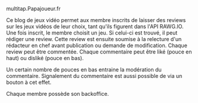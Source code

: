 multitap.Papajoueur.fr

Ce blog de jeux vidéo permet aux membre inscrits de laisser des reviews sur les jeux vidéos de leur choix, tant qu'ils figurent dans l'API RAWG.IO.
Une fois inscrit, le membre choisit un jeu. Si celui-ci est trouvé, il peut rédiger une review. 
Cette review est ensuite soumise à la relecture d'un rédacteur en chef avant publication ou demande de modification.
Chaque review peut être commentée.
Chaque commentaire peut être liké (pouce en haut) ou disliké (pouce en bas).

Un certain nombre de pouces en bas entraine la modération du commentaire.
Signalement du commentaire est aussi possible de via un bouton à cet effet.

Chaque membre possède son backoffice.
